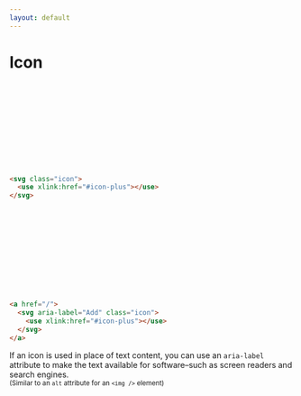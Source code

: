 ```yaml
---
layout: default
---
```


<h1>Icon</h1>

<div class="components-preview">

  <svg class="icon">
    <use xlink:href="#icon-plus"></use>
  </svg>

</div>

<div class="components-code" markdown="1">

```html
<svg class="icon">
  <use xlink:href="#icon-plus"></use>
</svg>
```

</div>

<div class="components-preview">

  <a href="/">
    <svg aria-label="Add" class="icon">
      <use xlink:href="#icon-plus"></use>
    </svg>
  </a>

</div>

<div class="components-code" markdown="1">

```html
<a href="/">
  <svg aria-label="Add" class="icon">
    <use xlink:href="#icon-plus"></use>
  </svg>
</a>
```

If an icon is used in place of text content, you can use an `aria-label` attribute to make the text available for software–such as screen readers and search engines.
<br /><small>(Similar to an `alt` attribute for an `<img />` element)</small>

</div>


